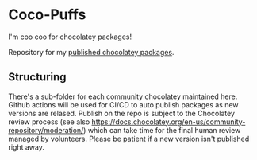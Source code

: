 # Coco-Puffs

I'm coo coo for chocolatey packages!

Repository for my [published chocolatey packages](https://community.chocolatey.org/profiles/DarkSideMilk).

## Structuring

There's a sub-folder for each community chocolatey maintained here.
Github actions will be used for CI/CD to auto publish packages as new versions are relased.
Publish on the repo is subject to the Chocolatey review process (see also https://docs.chocolatey.org/en-us/community-repository/moderation/) which can take time for the final human review managed by volunteers. Please be patient if a new version isn't published right away. 

